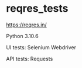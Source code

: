 # reqres_tests 
https://reqres.in/

Python 3.10.6

UI tests: Selenium Webdriver

API tests: Requests

